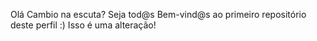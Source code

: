 Olá Cambio na escuta? Seja tod@s Bem-vind@s ao primeiro repositório deste perfil :)
Isso é uma alteração! 